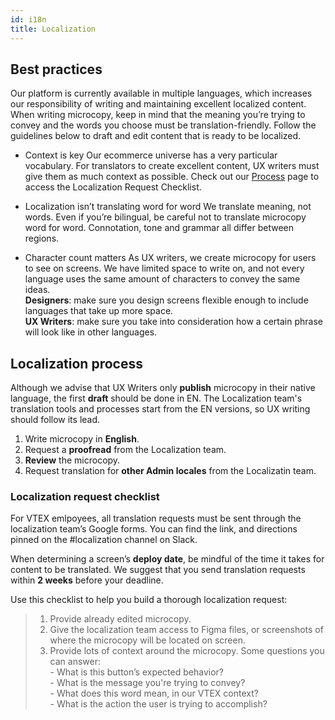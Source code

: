 ```yaml
---
id: i18n
title: Localization
---
```


 ## Best practices

Our platform is currently available in multiple languages, which increases our responsibility of writing and maintaining excellent localized content. When writing microcopy, keep in mind that the meaning you’re trying to convey and the words you choose must be translation-friendly. Follow the guidelines below to draft and edit content that is ready to be localized.

- Context is key
Our ecommerce universe has a very particular vocabulary. For translators to create excellent content, UX writers must give them as much context as possible. 
Check out our [Process](/docs/best-practices/process) page to access the Localization Request Checklist. 


- Localization isn’t translating word for word
We translate meaning, not words. Even if you’re bilingual, be careful not to translate microcopy word for word. Connotation, tone and grammar all differ between regions. 


-  Character count matters
As UX writers, we create microcopy for users to see on screens. We have limited space to write on, and not every language uses the same amount of characters to convey the same ideas.     
**Designers**: make sure you design screens flexible enough to include languages that take up more space.    
**UX Writers**: make sure you take into consideration how a certain phrase will look like in other languages. 


## Localization process

Although we advise that UX Writers only **publish** microcopy in their native language, the first **draft** should be done in EN. The Localization team's translation tools and processes start from the EN versions, so UX writing should follow its lead. 

1. Write microcopy in **English**.
2. Request a **proofread** from the Localization team.
3. **Review** the microcopy.
4. Request translation for **other Admin locales** from the Localizatin team. 


### Localization request  checklist

For VTEX emlpoyees, all translation requests must be sent through the localization team’s Google forms. You can find the link, and directions pinned on the #localization channel on Slack.   

When determining a screen’s **deploy date**, be mindful of the time it takes for content to be translated. We suggest that you send translation requests within **2 weeks** before your deadline.   

Use this checklist to help you build a thorough localization request:

> 1. Provide already edited microcopy.
> 2. Give the localization team access to Figma files, or screenshots of where the microcopy will be located on screen.
> 3. Provide lots of context around the microcopy. 
> Some questions you can answer:  
    - What is this button’s expected behavior?  
    - What is the message you're trying to convey?    
    - What does this word mean, in our VTEX context?      
    - What is the action the user is trying to accomplish?    

